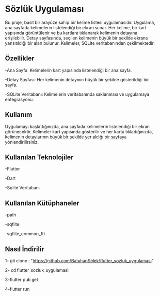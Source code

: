 # Sözlük Uygulaması
Bu proje, basit bir arayüze sahip bir kelime listesi uygulamasıdır. Uygulama, ana sayfada kelimelerin listelendiği bir ekran sunar. Her kelime, bir kart yapısında görüntülenir ve bu kartlara tıklanarak kelimenin detayına erişilebilir. Detay sayfasında, seçilen kelimenin büyük bir şekilde ekrana yansıtıldığı bir alan bulunur. Kelimeler, SQLite veritabanından çekilmektedir.

## Özellikler
-Ana Sayfa: Kelimelerin kart yapısında listelendiği bir ana sayfa.

-Detay Sayfası: Her kelimenin detayının büyük bir şekilde gösterildiği bir sayfa.

-SQLite Veritabanı: Kelimelerin veritabanında saklanması ve uygulamaya entegrasyonu.

## Kullanım
Uygulamayı başlattığınızda, ana sayfada kelimelerin listelendiği bir ekran görünecektir. Kelimeler kart yapısında gösterilir ve her karta tıkladığınızda, kelimenin detaylarının büyük bir şekilde yer aldığı bir sayfaya yönlendirilirsiniz.

## Kullanılan Teknolojiler
-Flutter

-Dart

-Sqlite Veritabanı

## Kullanılan Kütüphaneler
-path

-sqflite

-sqflite_common_ffi

## Nasıl İndirilir
1- git clone : "https://github.com/BatuhanSelek/flutter_sozluk_uygulamasi"

2- cd flutter_sozluk_uygulamasi

3-flutter pub get

4-flutter run